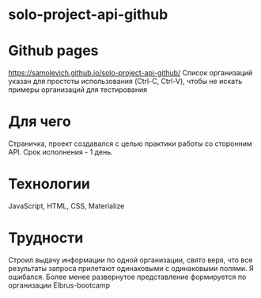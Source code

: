 # solo-project-api-github

# Github pages
https://samolevich.github.io/solo-project-api-github/
Список организаций указан для простоты использования (Ctrl-C, Ctrl-V), чтобы не искать примеры организаций для тестирования

# Для чего
Страничка, проект создавался с целью практики работы со сторонним API. Срок исполнения - 1 день.

# Технологии
JavaScript, HTML, CSS, Materialize

# Трудности
Строил выдачу информации по одной организации, свято веря, что все результаты запроса прилетают одинаковыми с одинаковыми полями. Я ошибался.
Более менее развернутое представление формируется по организации Elbrus-bootcamp
